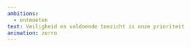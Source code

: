 ```yaml
---
ambitions:
  - ontmoeten
text: Veiligheid en voldoende toezicht is onze prioriteit
animation: zorro
---
```


